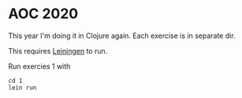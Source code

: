 # AOC 2020

This year I'm doing it in Clojure again. Each exercise is in separate dir.

This requires [Leiningen](https://leiningen.org/) to run.

Run exercies 1 with 
```
cd 1
lein run
```
